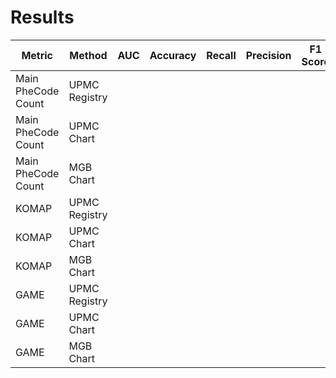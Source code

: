 # Results


| Metric     | Method         | AUC | Accuracy | Recall | Precision | F1 Score |
|------------|----------------|-----|----------|--------|-----------|----------|
| Main PheCode Count | UPMC Registry  |     |          |        |           |          |
| Main PheCode Count | UPMC Chart     |     |          |        |           |          |
| Main PheCode Count | MGB Chart      |     |          |        |           |          |
| KOMAP      | UPMC Registry  |     |          |        |           |          |
| KOMAP      | UPMC Chart     |     |          |        |           |          |
| KOMAP      | MGB Chart      |     |          |        |           |          |
| GAME       | UPMC Registry  |     |          |        |           |          |
| GAME       | UPMC Chart     |     |          |        |           |          |
| GAME       | MGB Chart      |     |          |        |           |          |
